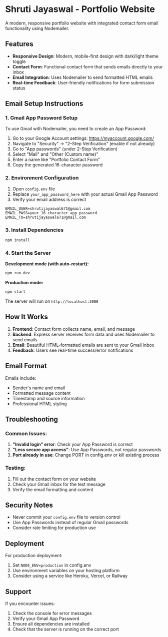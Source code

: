 # Shruti Jayaswal - Portfolio Website

A modern, responsive portfolio website with integrated contact form email functionality using Nodemailer.

## Features

- **Responsive Design**: Modern, mobile-first design with dark/light theme toggle
- **Contact Form**: Functional contact form that sends emails directly to your inbox
- **Email Integration**: Uses Nodemailer to send formatted HTML emails
- **Real-time Feedback**: User-friendly notifications for form submission status

## Email Setup Instructions

### 1. Gmail App Password Setup

To use Gmail with Nodemailer, you need to create an App Password:

1. Go to your Google Account settings: https://myaccount.google.com/
2. Navigate to "Security" → "2-Step Verification" (enable if not already)
3. Go to "App passwords" (under 2-Step Verification)
4. Select "Mail" and "Other (Custom name)"
5. Enter a name like "Portfolio Contact Form"
6. Copy the generated 16-character password

### 2. Environment Configuration

1. Open `config.env` file
2. Replace `your_app_password_here` with your actual Gmail App Password
3. Verify your email address is correct

```env
EMAIL_USER=shrutijayaswal671@gmail.com
EMAIL_PASS=your_16_character_app_password
EMAIL_TO=shrutijayaswal671@gmail.com
```

### 3. Install Dependencies

```bash
npm install
```

### 4. Start the Server

**Development mode (with auto-restart):**
```bash
npm run dev
```

**Production mode:**
```bash
npm start
```

The server will run on `http://localhost:3000`

## How It Works

1. **Frontend**: Contact form collects name, email, and message
2. **Backend**: Express server receives form data and uses Nodemailer to send emails
3. **Email**: Beautiful HTML-formatted emails are sent to your Gmail inbox
4. **Feedback**: Users see real-time success/error notifications

## Email Format

Emails include:
- Sender's name and email
- Formatted message content
- Timestamp and source information
- Professional HTML styling

## Troubleshooting

### Common Issues:

1. **"Invalid login" error**: Check your App Password is correct
2. **"Less secure app access"**: Use App Passwords, not regular passwords
3. **Port already in use**: Change PORT in config.env or kill existing process

### Testing:

1. Fill out the contact form on your website
2. Check your Gmail inbox for the test message
3. Verify the email formatting and content

## Security Notes

- Never commit your `config.env` file to version control
- Use App Passwords instead of regular Gmail passwords
- Consider rate limiting for production use

## Deployment

For production deployment:
1. Set `NODE_ENV=production` in config.env
2. Use environment variables on your hosting platform
3. Consider using a service like Heroku, Vercel, or Railway

## Support

If you encounter issues:
1. Check the console for error messages
2. Verify your Gmail App Password
3. Ensure all dependencies are installed
4. Check that the server is running on the correct port
